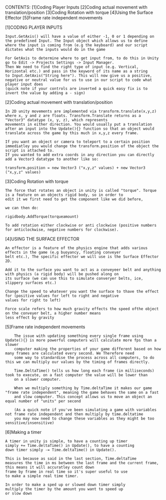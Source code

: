 CONTENTS:
    [1]Coding Player Inputs
    [2]Coding actual movement with translation/position
    [3]Coding Rotation with torque
    [4]Using the Surface Effector
    [5]Frame rate independent movements

[1]CODING PLAYER INPUTS

    Input.GetAxis() will have a value of either -1, 0 or 1 depending on the predefined Input. The Input object which allows us to define 
    where the input is coming from (e.g the keyboard) and our script dictates what the inputs would do in the game

    For GetAxis to determine where to get input from, to do this in Unity go to Edit -> Projects Settings -> Input Manager.
    Then We need to find the right type of input (e.g. Vertical, Horizontal etc.) and pass in the keyword of its name as a string
    to Input.GetAxis("String here"). This will now give us a positive, negative or neutral value for us to use in our script to code what player input does
    (quick note if your controls are inverted a quick easy fix is to invert the value by adding a - sign)


[2]Coding actual movement with translation/position
    
    In 2D unity movements are implemented via transform.translate(x,y,z) where x, y and z are floats. Transform.Translate returns as a "Vector3" datatype (x, y, z), which represents 
    movements in either direction. You would usually put a translation after an input into the Update(){} function so that an object would translate across the game by this much in x,y,z every frame. 
    
    If you want an object or camera to teleport to a certain position immediatley you would change the transform.position of the object the script is attached to.
    If you wanted to add extra coords in any direction you can directly add a Vector3 datatype to another like so:

    transform.position = new Vector3 ("x,y,z" values) + new Vector3 ("x,y,z" values)


[3]Coding Rotation with torque

    The force that rotates an object in unity is called "torque". Torque is a feature on an objects rigid body, so in order to
    edit it we first need to get the component like we did before,
    
    we can then do: 

    rigidbody.AddTorque(torqueamount)

    To add rotation either clockwise or anti clockwise (positive numbers for anticlockwise, negative numbers for clockwise).

[4]USING THE SURFACE EFFECTOR

    An effector is a feature of the physics engine that adds various effects in the game (e.g buoyancy, floating conveyer 
    belt etc.), The specific effector we will use is the Surface Effector 2D. 

    Add it to the surface you want to act as a conveyeer belt and anything with physics (a rigid body) will be pushed along on 
    its surface (we can use this to simulate converyer belts, ice, slippery surfaces etc.)

    Change the speed to whatever you want the surface to thave the effect for (positive values for left to right and negative 
    values for right to left)

    Force scale refers to how much gravity effects the speed ofthe object on the conveyer belt, a higher number means
    less effect by gravity

[5]Frame rate independent movements

        The issue with updating something every single frame using Update(){} is more powerful computers will calculate more fps than a slower 
        computer making the properties of your game different based on how many frames are calculated every second. We Therefore need 
        some way to standardise the process across all computers, to do this we can multiply our values by the timing of frames directly.

        Time.DeltaTime() tells us how long each frame (in milliseconds) took to execute, on a fast computer the value will be lower than
        on a slower computer.

        When we multiply something by Time.deltaTime it makes our game "frame rate independent", meaning the game behaves the same on a fast
        and slow computer. This concept allows us to move an object an equal number of "units" per second

        (As a quick note if you've been simulating a game with variables not frame rate independent and then multiply by time.deltatime 
        you may now need to change these variables as they might be too sensitive/insensitive)

[6]Making a timer
    
    A timer in unity is simple, to have a counting up timer
    simply += Time.deltaTime() in Update(), to have a counting 
    down timer simply -= Time.deltaTime() in Update(). 

    This is because as said in the last section, Time.deltaTime
    measures the time in ms between the last frame and the current frame, this means it will accuratley count down
    frame by frame in real time so it's super useful to use
    to make a simple real time timer.

    In order to make a sped up or slowed down timer simply
    multiply the timer by the amount you want to speed up
    or slow down